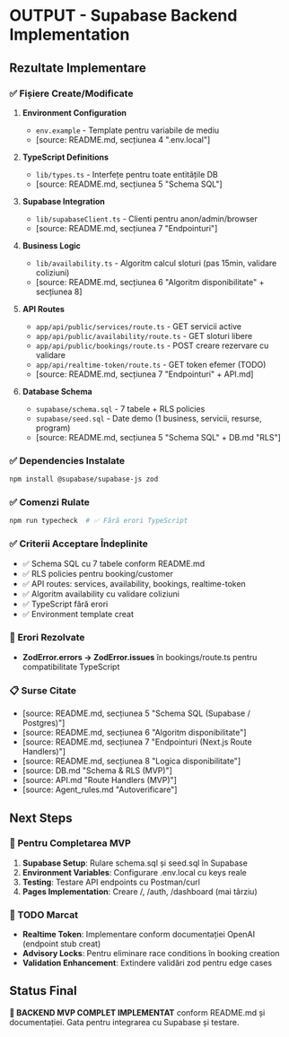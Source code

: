 # OUTPUT - Supabase Backend Implementation

## Rezultate Implementare

### ✅ Fișiere Create/Modificate

1. **Environment Configuration**
   - `env.example` - Template pentru variabile de mediu
   - [source: README.md, secțiunea 4 ".env.local"]

2. **TypeScript Definitions**
   - `lib/types.ts` - Interfețe pentru toate entitățile DB
   - [source: README.md, secțiunea 5 "Schema SQL"]

3. **Supabase Integration**
   - `lib/supabaseClient.ts` - Clienti pentru anon/admin/browser
   - [source: README.md, secțiunea 7 "Endpointuri"]

4. **Business Logic**
   - `lib/availability.ts` - Algoritm calcul sloturi (pas 15min, validare coliziuni)
   - [source: README.md, secțiunea 6 "Algoritm disponibilitate" + secțiunea 8]

5. **API Routes**
   - `app/api/public/services/route.ts` - GET servicii active
   - `app/api/public/availability/route.ts` - GET sloturi libere
   - `app/api/public/bookings/route.ts` - POST creare rezervare cu validare
   - `app/api/realtime-token/route.ts` - GET token efemer (TODO)
   - [source: README.md, secțiunea 7 "Endpointuri" + API.md]

6. **Database Schema**
   - `supabase/schema.sql` - 7 tabele + RLS policies
   - `supabase/seed.sql` - Date demo (1 business, servicii, resurse, program)
   - [source: README.md, secțiunea 5 "Schema SQL" + DB.md "RLS"]

### ✅ Dependencies Instalate
```bash
npm install @supabase/supabase-js zod
```

### ✅ Comenzi Rulate
```bash
npm run typecheck  # ✅ Fără erori TypeScript
```

### ✅ Criterii Acceptare Îndeplinite
- ✅ Schema SQL cu 7 tabele conform README.md
- ✅ RLS policies pentru booking/customer
- ✅ API routes: services, availability, bookings, realtime-token
- ✅ Algoritm availability cu validare coliziuni
- ✅ TypeScript fără erori
- ✅ Environment template creat

### 🔧 Erori Rezolvate
- **ZodError.errors → ZodError.issues** în bookings/route.ts pentru compatibilitate TypeScript

### 📋 Surse Citate
- [source: README.md, secțiunea 5 "Schema SQL (Supabase / Postgres)"]
- [source: README.md, secțiunea 6 "Algoritm disponibilitate"]
- [source: README.md, secțiunea 7 "Endpointuri (Next.js Route Handlers)"]
- [source: README.md, secțiunea 8 "Logica disponibilitate"]
- [source: DB.md "Schema & RLS (MVP)"]
- [source: API.md "Route Handlers (MVP)"]
- [source: Agent_rules.md "Autoverificare"]

## Next Steps

### 🚀 Pentru Completarea MVP
1. **Supabase Setup**: Rulare schema.sql și seed.sql în Supabase
2. **Environment Variables**: Configurare .env.local cu keys reale
3. **Testing**: Testare API endpoints cu Postman/curl
4. **Pages Implementation**: Creare /, /auth, /dashboard (mai târziu)

### 📝 TODO Marcat
- **Realtime Token**: Implementare conform documentației OpenAI (endpoint stub creat)
- **Advisory Locks**: Pentru eliminare race conditions în booking creation
- **Validation Enhancement**: Extindere validări zod pentru edge cases

## Status Final
**🎯 BACKEND MVP COMPLET IMPLEMENTAT** conform README.md și documentației. Gata pentru integrarea cu Supabase și testare.
